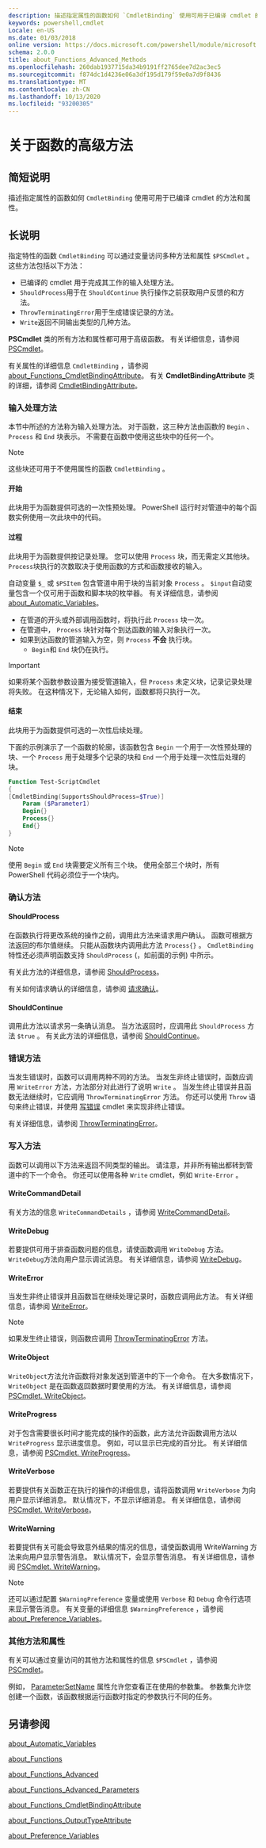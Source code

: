 ```yaml
---
description: 描述指定属性的函数如何 `CmdletBinding` 使用可用于已编译 cmdlet 的方法和属性。
keywords: powershell,cmdlet
Locale: en-US
ms.date: 01/03/2018
online version: https://docs.microsoft.com/powershell/module/microsoft.powershell.core/about/about_functions_advanced_methods?view=powershell-5.1&WT.mc_id=ps-gethelp
schema: 2.0.0
title: about_Functions_Advanced_Methods
ms.openlocfilehash: 260dab1937715da34b9191ff2765dee7d2ac3ec5
ms.sourcegitcommit: f874dc1d4236e06a3df195d179f59e0a7d9f8436
ms.translationtype: MT
ms.contentlocale: zh-CN
ms.lasthandoff: 10/13/2020
ms.locfileid: "93200305"
---
```

# <a name="about-functions-advanced-methods"></a>关于函数的高级方法

## <a name="short-description"></a>简短说明

描述指定属性的函数如何 `CmdletBinding` 使用可用于已编译 cmdlet 的方法和属性。

## <a name="long-description"></a>长说明

指定特性的函数 `CmdletBinding` 可以通过变量访问多种方法和属性 `$PSCmdlet` 。 这些方法包括以下方法：

- 已编译的 cmdlet 用于完成其工作的输入处理方法。
- `ShouldProcess`用于在 `ShouldContinue` 执行操作之前获取用户反馈的和方法。
- `ThrowTerminatingError`用于生成错误记录的方法。
- `Write`返回不同输出类型的几种方法。

**PSCmdlet** 类的所有方法和属性都可用于高级函数。 有关详细信息，请参阅 [PSCmdlet](/dotnet/api/system.management.automation.pscmdlet)。

有关属性的详细信息 `CmdletBinding` ，请参阅 [about_Functions_CmdletBindingAttribute](about_Functions_CmdletBindingAttribute.md)。
有关 **CmdletBindingAttribute** 类的详细，请参阅 [CmdletBindingAttribute](/dotnet/api/system.management.automation.cmdletbindingattribute)。

### <a name="input-processing-methods"></a>输入处理方法

本节中所述的方法称为输入处理方法。 对于函数，这三种方法由函数的 `Begin` 、 `Process` 和 `End` 块表示。 不需要在函数中使用这些块中的任何一个。

> [!NOTE]
> 这些块还可用于不使用属性的函数 `CmdletBinding` 。

#### <a name="begin"></a>开始

此块用于为函数提供可选的一次性预处理。
PowerShell 运行时对管道中的每个函数实例使用一次此块中的代码。

#### <a name="process"></a>过程

此块用于为函数提供按记录处理。 您可以使用 `Process` 块，而无需定义其他块。 `Process`块执行的次数取决于使用函数的方式和函数接收的输入。

自动变量 `$_` 或 `$PSItem` 包含管道中用于块的当前对象 `Process` 。 `$input`自动变量包含一个仅可用于函数和脚本块的枚举器。
有关详细信息，请参阅 [about_Automatic_Variables](about_Automatic_Variables.md)。

- 在管道的开头或外部调用函数时，将执行此 `Process` 块一次。
- 在管道中， `Process` 块针对每个到达函数的输入对象执行一次。
- 如果到达函数的管道输入为空，则 `Process` **不会** 执行块。
  - `Begin`和 `End` 块仍在执行。

> [!IMPORTANT]
> 如果将某个函数参数设置为接受管道输入，但 `Process` 未定义块，记录记录处理将失败。 在这种情况下，无论输入如何，函数都将只执行一次。

#### <a name="end"></a>结束

此块用于为函数提供可选的一次性后续处理。

下面的示例演示了一个函数的轮廓，该函数包含 `Begin` 一个用于一次性预处理的块、一个 `Process` 用于处理多个记录的块和 `End` 一个用于处理一次性后处理的块。

```powershell
Function Test-ScriptCmdlet
{
[CmdletBinding(SupportsShouldProcess=$True)]
    Param ($Parameter1)
    Begin{}
    Process{}
    End{}
}
```

> [!NOTE]
> 使用 `Begin` 或 `End` 块需要定义所有三个块。 使用全部三个块时，所有 PowerShell 代码必须位于一个块内。

### <a name="confirmation-methods"></a>确认方法

#### <a name="shouldprocess"></a>ShouldProcess

在函数执行将更改系统的操作之前，调用此方法来请求用户确认。 函数可根据方法返回的布尔值继续。 只能从函数块内调用此方法 `Process{}` 。 `CmdletBinding`特性还必须声明函数支持 `ShouldProcess` (，如前面的示例) 中所示。

有关此方法的详细信息，请参阅 [ShouldProcess](/dotnet/api/system.management.automation.cmdlet.shouldprocess)。

有关如何请求确认的详细信息，请参阅 [请求确认](/powershell/scripting/developer/cmdlet/requesting-confirmation)。

#### <a name="shouldcontinue"></a>ShouldContinue

调用此方法以请求另一条确认消息。 当方法返回时，应调用此 `ShouldProcess` 方法 `$true` 。 有关此方法的详细信息，请参阅 [ShouldContinue](/dotnet/api/system.management.automation.cmdlet.shouldcontinue)。

### <a name="error-methods"></a>错误方法

当发生错误时，函数可以调用两种不同的方法。 当发生非终止错误时，函数应调用 `WriteError` 方法，方法部分对此进行了说明 `Write` 。 当发生终止错误并且函数无法继续时，它应调用 `ThrowTerminatingError` 方法。 你还可以使用 `Throw` 语句来终止错误，并使用 [写错误](xref:Microsoft.PowerShell.Utility.Write-Error) cmdlet 来实现非终止错误。

有关详细信息，请参阅 [ThrowTerminatingError](/dotnet/api/system.management.automation.cmdlet.throwterminatingerror)。

### <a name="write-methods"></a>写入方法

函数可以调用以下方法来返回不同类型的输出。
请注意，并非所有输出都转到管道中的下一个命令。 你还可以使用各种 `Write` cmdlet，例如 `Write-Error` 。

#### <a name="writecommanddetail"></a>WriteCommandDetail

有关方法的信息 `WriteCommandDetails` ，请参阅 [WriteCommandDetail](/dotnet/api/system.management.automation.cmdlet.writecommanddetail)。

#### <a name="writedebug"></a>WriteDebug

若要提供可用于排查函数问题的信息，请使函数调用 `WriteDebug` 方法。 `WriteDebug`方法向用户显示调试消息。 有关详细信息，请参阅 [WriteDebug](/dotnet/api/system.management.automation.cmdlet.writedebug)。

#### <a name="writeerror"></a>WriteError

当发生非终止错误并且函数旨在继续处理记录时，函数应调用此方法。 有关详细信息，请参阅 [WriteError](/dotnet/api/system.management.automation.cmdlet.writeerror)。

> [!NOTE]
> 如果发生终止错误，则函数应调用 [ThrowTerminatingError](/dotnet/api/system.management.automation.cmdlet.throwterminatingerror) 方法。

#### <a name="writeobject"></a>WriteObject

`WriteObject`方法允许函数将对象发送到管道中的下一个命令。 在大多数情况下， `WriteObject` 是在函数返回数据时要使用的方法。 有关详细信息，请参阅 [PSCmdlet. WriteObject](/dotnet/api/system.management.automation.cmdlet.writeobject)。

#### <a name="writeprogress"></a>WriteProgress

对于包含需要很长时间才能完成的操作的函数，此方法允许函数调用方法以 `WriteProgress` 显示进度信息。 例如，可以显示已完成的百分比。
有关详细信息，请参阅 [PSCmdlet. WriteProgress](/dotnet/api/system.management.automation.cmdlet.writeprogress)。

#### <a name="writeverbose"></a>WriteVerbose

若要提供有关函数正在执行的操作的详细信息，请将函数调用 `WriteVerbose` 为向用户显示详细消息。 默认情况下，不显示详细消息。 有关详细信息，请参阅 [PSCmdlet. WriteVerbose](/dotnet/api/system.management.automation.cmdlet.writeverbose)。

#### <a name="writewarning"></a>WriteWarning

若要提供有关可能会导致意外结果的情况的信息，请使函数调用 WriteWarning 方法来向用户显示警告消息。 默认情况下，会显示警告消息。 有关详细信息，请参阅 [PSCmdlet. WriteWarning](/dotnet/api/system.management.automation.cmdlet.writewarning)。

> [!NOTE]
> 还可以通过配置 `$WarningPreference` 变量或使用 `Verbose` 和 `Debug` 命令行选项来显示警告消息。 有关变量的详细信息 `$WarningPreference` ，请参阅 [about_Preference_Variables](about_Preference_Variables.md)。

### <a name="other-methods-and-properties"></a>其他方法和属性

有关可以通过变量访问的其他方法和属性的信息 `$PSCmdlet` ，请参阅 [PSCmdlet](/dotnet/api/system.management.automation.pscmdlet)。

例如， [ParameterSetName](/dotnet/api/system.management.automation.pscmdlet.parametersetname) 属性允许您查看正在使用的参数集。 参数集允许您创建一个函数，该函数根据运行函数时指定的参数执行不同的任务。

## <a name="see-also"></a>另请参阅

[about_Automatic_Variables](about_Automatic_Variables.md)

[about_Functions](about_Functions.md)

[about_Functions_Advanced](about_Functions_Advanced.md)

[about_Functions_Advanced_Parameters](about_Functions_Advanced_Parameters.md)

[about_Functions_CmdletBindingAttribute](about_Functions_CmdletBindingAttribute.md)

[about_Functions_OutputTypeAttribute](about_Functions_OutputTypeAttribute.md)

[about_Preference_Variables](about_Preference_Variables.md)
